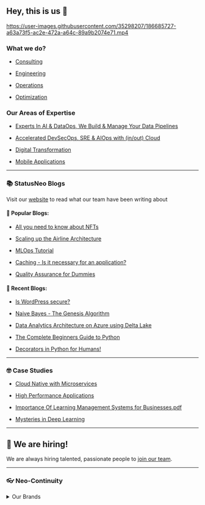 ## Hey, this is us 👋

https://user-images.githubusercontent.com/35298207/186685727-a63a73f5-ac2e-472a-a64c-89a9b2074e71.mp4

### What we do?

- [Consulting](https://statusneo.com/consulting/)

- [Engineering](https://statusneo.com/engineering/)

- [Operations](https://statusneo.com/operations/)

- [Optimization](https://statusneo.com/optimization/)

### Our Areas of Expertise

- [Experts In AI & DataOps, We Build & Manage Your Data Pipelines](https://statusneo.com/ai-ml-dataops/)

- [Accelerated DevSecOps, SRE & AIOps with (in/out) Cloud](https://statusneo.com/devsecops-aiops/)

- [Digital Transformation](https://statusneo.com/digital-transformation/)

- [Mobile Applications](https://statusneo.com/mobile-applications/)

---

### :books: StatusNeo Blogs 

Visit our [website](https://statusneo.com/blogs) to read what our team have been writing about

#### :tada: Popular Blogs:

- [All you need to know about NFTs](https://statusneo.com/all-you-need-to-know-about-nfts/)

- [Scaling up the Airline Architecture](https://statusneo.com/scaling-up-the-airline-architecture/)

- [MLOps Tutorial](https://statusneo.com/mlops-tutorial/)

- [Caching - Is it necessary for an application?](https://statusneo.com/caching-is-it-necessary-for-an-application/)

- [Quality Assurance for Dummies](https://statusneo.com/quality-assurance-for-dummies/)

#### :newspaper: Recent Blogs:

- [Is WordPress secure?](https://statusneo.com/wordpress-secure/)

- [Naive Bayes - The Genesis Algorithm](https://statusneo.com/naive-bayes-the-genesis-algorithm/)

- [Data Analytics Architecture on Azure using Delta Lake](https://statusneo.com/data-analytics-architecture-on-azure-using-delta-lake/)

- [The Complete Beginners Guide to Python](https://statusneo.com/the-complete-beginners-guide-to-python/)

- [Decorators in Python for Humans!](https://statusneo.com/decorators-in-python-for-humans/)

---

### 🤓 Case Studies

- [Cloud Native with Microservices](https://github.com/StatusNeo/.github/files/9425401/Cloud-Native-with-Microservices.pdf)

- [High Performance Applications](https://github.com/StatusNeo/.github/files/9425409/High-Performance-Applications.pdf)

- [Importance Of Learning Management Systems for Businesses.pdf](https://github.com/StatusNeo/.github/files/9425417/Importance-of-learning-Management-System-of-Business.pdf)

- [Mysteries in Deep Learning](https://github.com/StatusNeo/.github/files/9425421/Mysteries-in-Deep-Learning.pdf)

---

## :round_pushpin: We are hiring!

We are always hiring talented, passionate people to [join our team](https://statusneo.freshteam.com/jobs).

---

### 👓 Neo-Continuity

<details> 
	<summary>Our Brands</summary>
	<br>
	<ul>
        <li><a href="https://statusneo.com/rearportal/">RearPortal</a></li>
	<li><a href="http://nerdybio.herokuapp.com/">NerdyBio -</a></li> the community where we capture the work-life of interesting professionals and icons from various walks of life.
	<li><a href="#">Leadership Retros</a></li>
	</ul>
</details>
